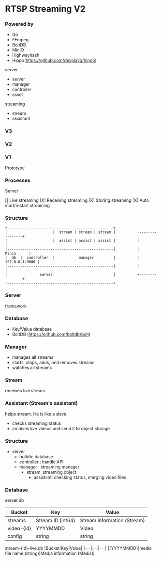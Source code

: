 # RTSP Streaming V2

### Powered by

* Go
* FFmpeg
* BoltDB
* MinIO
* Highwayhash
* Hippo(https://github.com/devplayg/hippo)


server 

- server
- manager
- controller
- asset

streaming

- stream
- assistant


### V3

### V2

### V1

Prototype


### Processes

Server

[] Live streaming
[X] Receiving streaming
[X] Storing streaming
[X] Auto start/restart streaming





### Structure

```
+-------------------------------------------------+
|                     |  stream | stream | stream |          +----------------+
|                     |  assist | assist | assist |          |                |
|-------------------------------------------------|          |     Minio      |
|  db  |  controller  |           manager         |          | 127.0.0.1:9000 |
|-------------------------------------------------|          |                |
|               server                            |          +----------------+
+-------------------------------------------------+
```

### Server

framework

### Database

- Key/Value database
- BoltDB (https://github.com/boltdb/bolt)

### Manager

- manages all streams
- starts, stops, adds, and removes streams
- watches all streams

### Stream

receives live stream

### Assistant (Stream's assistant)

helps stream. He is like a slave.

- checks streaming status
- archives live videos and send it to object storage

### Structure

* server
    - boltdb: database
    - controller : handle API
    - manager : streaming manager
        - stream: streaming object
            -  assistant: checking status, merging video files


### Database

server.db

|Bucket|Key|Value|
|---|---|---|
|streams|Stream ID (int64)|Stream information (Stream)|
|video-{id}|YYYYMMDD|Video|
|config|string|string|

stream-{id}-live.db
|Bucket|Key|Value|
|---|---|---|
|{YYYYMMDD}|media file name (string)|Media information (Media)|